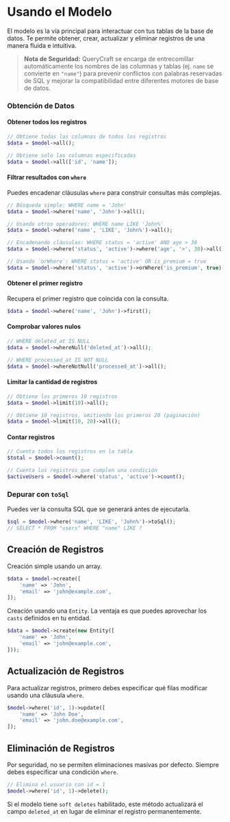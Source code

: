 # Usando el Modelo

El modelo es la vía principal para interactuar con tus tablas de la base de datos. Te permite obtener, crear, actualizar y eliminar registros de una manera fluida e intuitiva.

> **Nota de Seguridad:** QueryCraft se encarga de entrecomillar automáticamente los nombres de las columnas y tablas (ej. `name` se convierte en `"name"`) para prevenir conflictos con palabras reservadas de SQL y mejorar la compatibilidad entre diferentes motores de base de datos.

### Obtención de Datos

#### Obtener todos los registros

```php
// Obtiene todas las columnas de todos los registros
$data = $model->all();

// Obtiene solo las columnas especificadas
$data = $model->all(['id', 'name']);
```

#### Filtrar resultados con `where`

Puedes encadenar cláusulas `where` para construir consultas más complejas.

```php
// Búsqueda simple: WHERE name = 'John'
$data = $model->where('name', 'John')->all();

// Usando otros operadores: WHERE name LIKE 'John%'
$data = $model->where('name', 'LIKE', 'John%')->all();

// Encadenando cláusulas: WHERE status = 'active' AND age > 30
$data = $model->where('status', 'active')->where('age', '>', 30)->all();

// Usando `orWhere`: WHERE status = 'active' OR is_premium = true
$data = $model->where('status', 'active')->orWhere('is_premium', true)->all();
```

#### Obtener el primer registro

Recupera el primer registro que coincida con la consulta.

```php
$data = $model->where('name', 'John')->first();
```

#### Comprobar valores nulos

```php
// WHERE deleted_at IS NULL
$data = $model->whereNull('deleted_at')->all();

// WHERE processed_at IS NOT NULL
$data = $model->whereNotNull('processed_at')->all();
```

#### Limitar la cantidad de registros

```php
// Obtiene los primeros 10 registros
$data = $model->limit(10)->all();

// Obtiene 10 registros, omitiendo los primeros 20 (paginación)
$data = $model->limit(10, 20)->all();
```

#### Contar registros

```php
// Cuenta todos los registros en la tabla
$total = $model->count();

// Cuenta los registros que cumplen una condición
$activeUsers = $model->where('status', 'active')->count();
```

### Depurar con `toSql`

Puedes ver la consulta SQL que se generará antes de ejecutarla.

```php
$sql = $model->where('name', 'LIKE', 'John%')->toSql();
// SELECT * FROM "users" WHERE "name" LIKE ?
```

## Creación de Registros

Creación simple usando un array.

```php
$data = $model->create([
    'name' => 'John',
    'email' => 'john@example.com',
]);
```

Creación usando una `Entity`. La ventaja es que puedes aprovechar los `casts` definidos en tu entidad.

```php
$data = $model->create(new Entity([
    'name' => 'John',
    'email' => 'john@example.com',
]));
```

## Actualización de Registros

Para actualizar registros, primero debes especificar qué filas modificar usando una cláusula `where`.

```php
$model->where('id', 1)->update([
    'name' => 'John Doe',
    'email' => 'john.doe@example.com',
]);
```

## Eliminación de Registros

Por seguridad, no se permiten eliminaciones masivas por defecto. Siempre debes especificar una condición `where`.

```php
// Elimina el usuario con id = 1
$model->where('id', 1)->delete();
```
Si el modelo tiene `soft deletes` habilitado, este método actualizará el campo `deleted_at` en lugar de eliminar el registro permanentemente.
